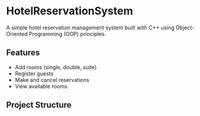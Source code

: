# HotelReservationSystem
A simple hotel reservation management system built with C++ using Object-Oriented Programming (OOP) principles.

## Features
- Add rooms (single, double, suite)
- Register guests
- Make and cancel reservations
- View available rooms

## Project Structure
